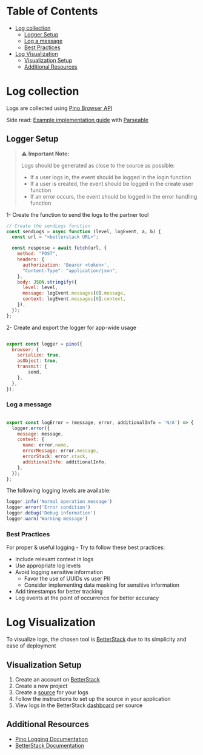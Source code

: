 
# Table of Contents

- [Log collection](#log-collection)
  - [Logger Setup](#logger-setup)
  - [Log a message](#log-a-message)
  - [Best Practices](#best-practices)
- [Log Visualization](#log-visualization)
  - [Visualization Setup](#visualization-setup)
  - [Additional Resources](#additional-resources)

# Log collection

Logs are collected using [Pino Browser API](https://getpino.io/#/docs/browser)

Side read: [Example implementation guide](https://dev.to/parseable/logging-for-your-frontend-apps-28pj) with [Parseable](https://www.parseable.com)

## Logger Setup

> ⚠️ **Important Note:**
>
> Logs should be generated as close to the source as possible:
>
> - If a user logs in, the event should be logged in the login function
> - If a user is created, the event should be logged in the create user function
> - If an error occurs, the event should be logged in the error handling function

1- Create the function to send the logs to the partner tool

```javascript
// Create the sendLogs function
const sendLogs = async function (level, logEvent, a, b) {
  const url = "<betterstack URL>";

  const response = await fetch(url, {
    method: "POST",
    headers: {
      authorization: 'Bearer <token>',
      "Content-Type": "application/json",
    },
    body: JSON.stringify({
      level: level,
      message: logEvent.messages[0].message,
      context: logEvent.messages[0].context,
    }),
  });
};
```

2- Create and export the logger for app-wide usage

```javascript

export const logger = pino({
  browser: {
    serialize: true,
    asObject: true,
    transmit: {
        send,
    },
  },
});
```

### Log a message

```javascript

export const logError = (message, error, additionalInfo = 'N/A') => {
  logger.error({
    message: message,
    context: {
      name: error.name,
      errorMessage: error.message,
      errorStack: error.stack,
      additionalInfo: additionalInfo,
    },
  });
};
```

The following logging levels are available:

```javascript
logger.info('Normal operation message')
logger.error('Error condition')
logger.debug('Debug information')
logger.warn('Warning message')
```

### Best Practices

For proper & useful logging - Try to follow these best practices:

- Include relevant context in logs
- Use appropriate log levels
- Avoid logging sensitive information
  - Favor the use of UUIDs vs user PII
  - Consider implementing data masking for sensitive information
- Add timestamps for better tracking
- Log events at the point of occurrence for better accuracy

# Log Visualization

To visualize logs, the chosen tool is [BetterStack](https://betterstack.com) due to its simplicity and ease of deployment

## Visualization Setup

1. Create an account on [BetterStack](https://betterstack.com)
2. Create a new project
3. Create a [source](https://betterstack.com/docs/sources) for your logs
4. Follow the instructions to set up the source in your application
5. View logs in the BetterStack [dashboard](https://telemetry.betterstack.com/team/111402/tail) per source

## Additional Resources

- [Pino Logging Documentation](https://getpino.io/#/docs/browser)
- [BetterStack Documentation](https://betterstack.com/docs)
